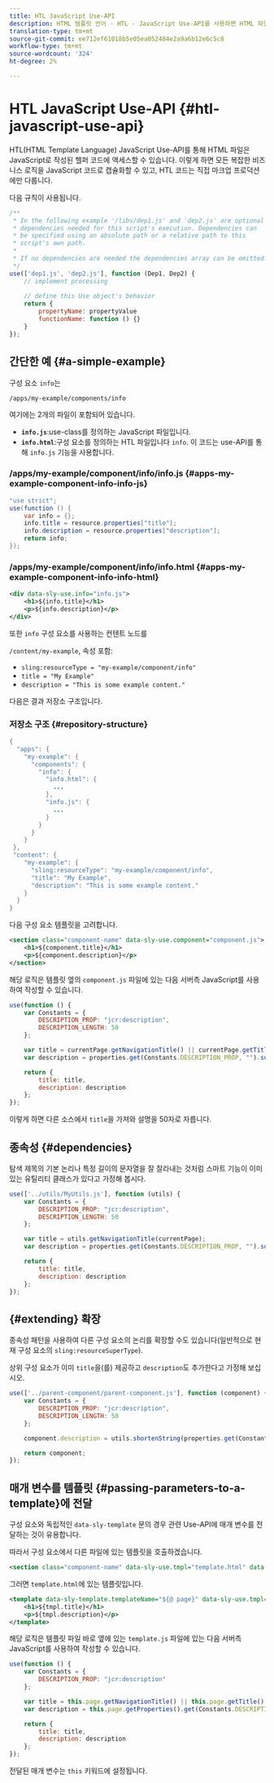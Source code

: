 ```yaml
---
title: HTL JavaScript Use-API
description: HTML 템플릿 언어 - HTL - JavaScript Use-API를 사용하면 HTML 파일에서 JavaScript로 작성된 헬퍼 코드에 액세스할 수 있습니다.
translation-type: tm+mt
source-git-commit: ee712ef61018b5e05ea052484e2a9a6b12e6c5c8
workflow-type: tm+mt
source-wordcount: '324'
ht-degree: 2%

---
```



# HTL JavaScript Use-API {#htl-javascript-use-api}

HTL(HTML Template Language) JavaScript Use-API를 통해 HTML 파일은 JavaScript로 작성된 헬퍼 코드에 액세스할 수 있습니다. 이렇게 하면 모든 복잡한 비즈니스 로직을 JavaScript 코드로 캡슐화할 수 있고, HTL 코드는 직접 마크업 프로덕션에만 다룹니다.

다음 규칙이 사용됩니다.

```javascript
/**
 * In the following example '/libs/dep1.js' and 'dep2.js' are optional
 * dependencies needed for this script's execution. Dependencies can
 * be specified using an absolute path or a relative path to this
 * script's own path.
 *
 * If no dependencies are needed the dependencies array can be omitted.
 */
use(['dep1.js', 'dep2.js'], function (Dep1, Dep2) {
    // implement processing
  
    // define this Use object's behavior
    return {
        propertyName: propertyValue
        functionName: function () {}
    }
});
```

## 간단한 예 {#a-simple-example}

구성 요소 `info`는

`/apps/my-example/components/info`

여기에는 2개의 파일이 포함되어 있습니다.

* **`info.js`**:use-class를 정의하는 JavaScript 파일입니다.
* **`info.html`**:구성 요소를 정의하는 HTL 파일입니다 `info`. 이 코드는 use-API를 통해 `info.js` 기능을 사용합니다.

### /apps/my-example/component/info/info.js {#apps-my-example-component-info-info-js}

```java
"use strict";
use(function () {
    var info = {};
    info.title = resource.properties["title"];
    info.description = resource.properties["description"];
    return info;
});
```

### /apps/my-example/component/info/info.html {#apps-my-example-component-info-info-html}

```xml
<div data-sly-use.info="info.js">
    <h1>${info.title}</h1>
    <p>${info.description}</p>
</div>
```

또한 `info` 구성 요소를 사용하는 컨텐트 노드를

`/content/my-example`, 속성 포함:

* `sling:resourceType = "my-example/component/info"`
* `title = "My Example"`
* `description = "This is some example content."`

다음은 결과 저장소 구조입니다.

### 저장소 구조 {#repository-structure}

```java
{
  "apps": {
    "my-example": {
      "components": {
        "info": {
          "info.html": {
            ...
          },
          "info.js": {
            ...
          }
        }
      }
    }
 },
 "content": {
    "my-example": {
      "sling:resourceType": "my-example/component/info",
      "title": "My Example",
      "description": "This is some example content."
    }
  }
}
```

다음 구성 요소 템플릿을 고려합니다.

```xml
<section class="component-name" data-sly-use.component="component.js">
    <h1>${component.title}</h1>
    <p>${component.description}</p>
</section>
```

해당 로직은 템플릿 옆의 `component.js` 파일에 있는 다음 서버측 JavaScript를 사용하여 작성할 수 있습니다.

```javascript
use(function () {
    var Constants = {
        DESCRIPTION_PROP: "jcr:description",
        DESCRIPTION_LENGTH: 50
    };

    var title = currentPage.getNavigationTitle() || currentPage.getTitle() || currentPage.getName();
    var description = properties.get(Constants.DESCRIPTION_PROP, "").substr(0, Constants.DESCRIPTION_LENGTH);

    return {
        title: title,
        description: description
    };
});
```

이렇게 하면 다른 소스에서 `title`을 가져와 설명을 50자로 자릅니다.

## 종속성 {#dependencies}

탐색 제목의 기본 논리나 특정 길이의 문자열을 잘 잘라내는 것처럼 스마트 기능이 이미 있는 유틸리티 클래스가 있다고 가정해 봅시다.

```javascript
use(['../utils/MyUtils.js'], function (utils) {
    var Constants = {
        DESCRIPTION_PROP: "jcr:description",
        DESCRIPTION_LENGTH: 50
    };

    var title = utils.getNavigationTitle(currentPage);
    var description = properties.get(Constants.DESCRIPTION_PROP, "").substr(0, Constants.DESCRIPTION_LENGTH);

    return {
        title: title,
        description: description
    };
});
```

## {#extending} 확장

종속성 패턴을 사용하여 다른 구성 요소의 논리를 확장할 수도 있습니다(일반적으로 현재 구성 요소의 `sling:resourceSuperType`).

상위 구성 요소가 이미 `title`을(를) 제공하고 `description`도 추가한다고 가정해 보십시오.

```javascript
use(['../parent-component/parent-component.js'], function (component) {
    var Constants = {
        DESCRIPTION_PROP: "jcr:description",
        DESCRIPTION_LENGTH: 50
    };

    component.description = utils.shortenString(properties.get(Constants.DESCRIPTION_PROP, ""), Constants.DESCRIPTION_LENGTH);

    return component;
});
```

## 매개 변수를 템플릿 {#passing-parameters-to-a-template}에 전달

구성 요소와 독립적인 `data-sly-template` 문의 경우 관련 Use-API에 매개 변수를 전달하는 것이 유용합니다.

따라서 구성 요소에서 다른 파일에 있는 템플릿을 호출하겠습니다.

```xml
<section class="component-name" data-sly-use.tmpl="template.html" data-sly-call="${tmpl.templateName @ page=currentPage}"></section>
```

그러면 `template.html`에 있는 템플릿입니다.

```xml
<template data-sly-template.templateName="${@ page}" data-sly-use.tmpl="${'template.js' @ page=page, descriptionLength=50}">
    <h1>${tmpl.title}</h1>
    <p>${tmpl.description}</p>
</template>
```

해당 로직은 템플릿 파일 바로 옆에 있는 `template.js` 파일에 있는 다음 서버측 JavaScript를 사용하여 작성할 수 있습니다.

```javascript
use(function () {
    var Constants = {
        DESCRIPTION_PROP: "jcr:description"
    };

    var title = this.page.getNavigationTitle() || this.page.getTitle() || this.page.getName();
    var description = this.page.getProperties().get(Constants.DESCRIPTION_PROP, "").substr(0, this.descriptionLength);

    return {
        title: title,
        description: description
    };
});
```

전달된 매개 변수는 `this` 키워드에 설정됩니다.
